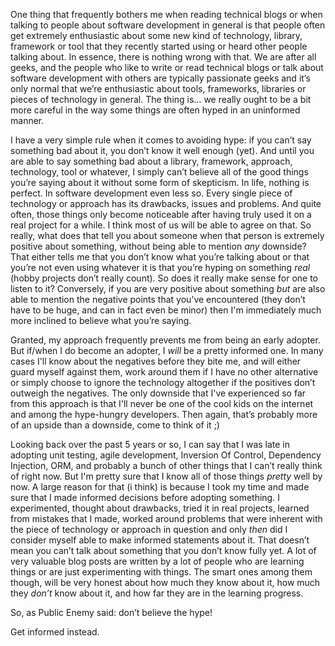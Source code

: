 One thing that frequently bothers me when reading technical blogs or when talking to people about software development in general is that people often get extremely enthusiastic about some new kind of technology, library, framework or tool that they recently started using or heard other people talking about. In essence, there is nothing wrong with that. We are after all geeks, and the people who like to write or read technical blogs or talk about software development with others are typically passionate geeks and it’s only normal that we’re enthusiastic about tools, frameworks, libraries or pieces of technology in general. The thing is… we really ought to be a bit more careful in the way some things are often hyped in an uninformed manner.

I have a very simple rule when it comes to avoiding hype: if you can’t say something bad about it, you don’t know it well enough (yet). And until you are able to say something bad about a library, framework, approach, technology, tool or whatever, I simply can’t believe all of the good things you’re saying about it without some form of skepticism. In life, nothing is perfect. In software development even less so. Every single piece of technology or approach has its drawbacks, issues and problems. And quite often, those things only become noticeable after having truly used it on a real project for a while. I think most of us will be able to agree on that. So really, what does that tell you about someone when that person is extremely positive about something, without being able to mention *any* downside? That either tells me that you don’t know what you’re talking about or that you’re not even using whatever it is that you’re hyping on something *real* (hobby projects don’t really count). So does it really make sense for one to listen to it? Conversely, if you are very positive about something *but* are also able to mention the negative points that you’ve encountered (they don’t have to be huge, and can in fact even be minor) then I'm immediately much more inclined to believe what you’re saying.

Granted, my approach frequently prevents me from being an early adopter. But if/when I do become an adopter, I *will* be a pretty informed one. In many cases I'll know about the negatives before they bite me, and will either guard myself against them, work around them if I have no other alternative or simply choose to ignore the technology altogether if the positives don’t outweigh the negatives. The only downside that I've experienced so far from this approach is that I'll never be one of the cool kids on the internet and among the hype-hungry developers. Then again, that’s probably more of an upside than a downside, come to think of it ;)

Looking back over the past 5 years or so, I can say that I was late in adopting unit testing, agile development, Inversion Of Control, Dependency Injection, ORM, and probably a bunch of other things that I can’t really think of right now. But I'm pretty sure that I know all of those things *pretty* well by now. A large reason for that (i think) is because I took my time and made sure that I made informed decisions before adopting something. I experimented, thought about drawbacks, tried it in real projects, learned from mistakes that I made, worked around problems that were inherent with the piece of technology or approach in question and only *then* did I consider myself able to make informed statements about it. That doesn’t mean you can’t talk about something that you don’t know fully yet. A lot of very valuable blog posts are written by a lot of people who are learning things or are just experimenting with things. The smart ones among them though, will be very honest about how much they know about it, how much they *don’t* know about it, and how far they are in the learning progress. 

So, as Public Enemy said: don’t believe the hype!

Get informed instead.